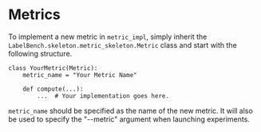 # Metrics
To implement a new metric in `metric_impl`, simply inherit the `LabelBench.skeleton.metric_skeleton.Metric` class
and start with the following structure.
```
class YourMetric(Metric):
    metric_name = "Your Metric Name"
    
    def compute(...):
        ...  # Your implementation goes here.
```
`metric_name` should be specified as the name of the new metric. It will also be used to specify the "--metric"
argument when launching experiments.
